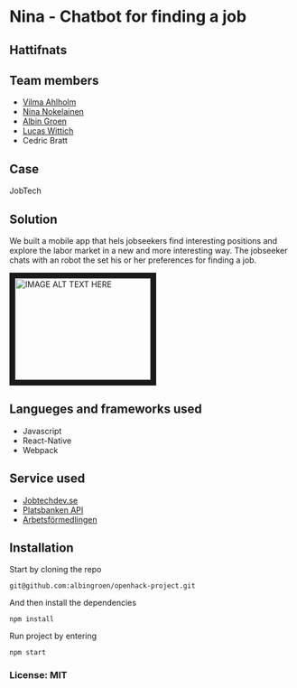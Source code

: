 # Nina - Chatbot for finding a job

## Hattifnats

## Team members

- [Vilma Ahlholm](https://github.com/vilmaviola)
- [Nina Nokelainen](https://github.com/albingroen)
- [Albin Groen](https://github.com/NinaNok)
- [Lucas Wittich](https://github.com/LucceW)
- Cedric Bratt

## Case

JobTech

## Solution

We built a mobile app that hels jobseekers find interesting positions and explore the labor market in a new and more interesting way. The jobseeker chats with an robot the set his or her preferences for finding a job.

<a href="http://www.youtube.com/watch?feature=player_embedded&v=HN5_dZe9awI" target="_blank"><img src="http://img.youtube.com/vi/HN5_dZe9awI/0.jpg" alt="IMAGE ALT TEXT HERE" width="240" height="180" border="10" /></a>

## Langueges and frameworks used

- Javascript
- React-Native
- Webpack

## Service used

- [Jobtechdev.se](jobtechdev.se)
- [Platsbanken API](https://jobtechdev.se/swagger/index.html#/)
- [Arbetsförmedlingen](https://www.arbetsformedlingen.se/)

## Installation

Start by cloning the repo

    git@github.com:albingroen/openhack-project.git

And then install the dependencies

    npm install

Run project by entering

    npm start

### License: MIT
